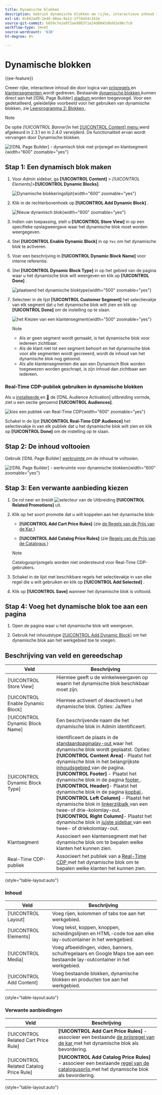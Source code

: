```yaml
---
title: Dynamische blokken
description: Gebruik dynamische blokken om rijke, interactieve inhoud te creëren die door logica van prijsregels en klantensegmenten wordt gedreven.
exl-id: 0c842ad9-2e46-48aa-9a12-2f74a54c352e
source-git-commit: b659c7e1e8f2ae9883f1e24d8045d6dd1e90cfc0
workflow-type: tm+mt
source-wordcount: '638'
ht-degree: 0%

---
```


# Dynamische blokken

{{ee-feature}}

Creeer rijke, interactieve inhoud die door logica van [ prijsregels ](../merchandising-promotions/introduction.md#price-rules) en [ klantensegmenten ](../customers/customer-segments.md) wordt gedreven. Bestaande [ dynamische blokken ](../page-builder/dynamic-block.md) kunnen direct aan het [!DNL Page Builder] [ stadium ](../page-builder/workspace.md) worden toegevoegd. Voor een gedetailleerd, geleidelijke voorbeeld voor het gebruiken van dynamische blokken, zie [ Leerprogramma 2: Blokken ](../page-builder/2-blocks.md).

>[!NOTE]
>
>De optie _[!UICONTROL Banner]_&#x200B;in het [[!UICONTROL Content] menu ](content-menu.md) werd afgekeurd in 2.3.1 en in 2.4.0 verwijderd. De functionaliteit ervan wordt vervangen door Dynamische blokken.

![[!DNL Page Builder] - dynamisch blok met prijsregel en klantsegment ](../page-builder/assets/pb-tutorial2-dynamic-block-storefront.png){width="600" zoomable="yes"}

## Stap 1: Een dynamisch blok maken

1. Voor _Admin_ sidebar, ga **[!UICONTROL Content]** > _[!UICONTROL Elements]_>**[!UICONTROL Dynamic Blocks]**.

   ![ Dynamische blokkeringslijst ](../page-builder/assets/pb-tutorial2-block-dynamic-add.png){width="600" zoomable="yes"}

1. Klik in de rechterbovenhoek op **[!UICONTROL Add Dynamic Block]** .

   ![ Nieuw dynamisch blok ](../page-builder/assets/pb-tutorial2-block-dynamic-new.png){width="600" zoomable="yes"}

1. Indien van toepassing, stelt u **[!UICONTROL Store View]** in op een specifieke opslagweergave waar het dynamische blok moet worden weergegeven.

1. Stel **[!UICONTROL Enable Dynamic Block]** in op `Yes` om het dynamische blok te activeren.

1. Voer een beschrijving in **[!UICONTROL Dynamic Block Name]** voor interne referentie.

1. Stel **[!UICONTROL Dynamic Block Type]** in op het gebied van de pagina waar u het dynamische blok wilt weergeven en klik op **[!UICONTROL Done]** .

   ![ plaatsend het dynamische bloktype ](../page-builder/assets/pb-dynamic-block-type.png){width="500" zoomable="yes"}

1. Selecteer in de lijst **[!UICONTROL Customer Segment]** het selectievakje van elk segment dat u het dynamische blok wilt zien en klik op **[!UICONTROL Done]** om de instelling op te slaan.

   ![ het Kiezen van een klantensegment ](../page-builder/assets/pb-dynamic-block-customer-segment.png){width="500" zoomable="yes"}

   >[!NOTE]
   >
   >- Als er geen segment wordt gemaakt, is het dynamische blok voor iedereen zichtbaar.
   >- Als de klant niet tot een segment behoort en het dynamische blok voor alle segmenten wordt gecreeerd, wordt de inhoud van het dynamische blok nog getoond.
   >- Als alle klantensegmenten die aan een Dynamisch Blok worden toegewezen worden geschrapt, is zijn inhoud dan zichtbaar aan iedereen.

### Real-Time CDP-publiek gebruiken in dynamische blokken

Als u [ installeerde ](../customers/audience-activation.md#install-the-extension) en [&#128279;](../customers/audience-activation.md#configure-the-extension) de [!DNL Audience Activation] uitbreiding vormde, ziet u een sectie genoemd **[!UICONTROL Audiences]**.

![ kies een publiek van Real-Time CDP ](./assets/dynamic-block-rtcdp.png){width="600" zoomable="yes"}

Schakel in de lijst **[!UICONTROL Real-Time CDP Audience]** het selectievakje in van elk publiek dat u het dynamische blok wilt zien en klik op **[!UICONTROL Done]** om de instelling op te slaan.

## Stap 2: De inhoud voltooien

Gebruik [!DNL Page Builder] [ werkruimte ](../page-builder/workspace.md) om de inhoud te voltooien.

![[!DNL Page Builder] - werkruimte voor dynamische blokken ](../page-builder/assets/pb-dynamic-block-workspace.png){width="600" zoomable="yes"}

## Stap 3: Een verwante aanbieding kiezen

1. De rol neer en breidt ![ selecteur van de Uitbreiding ](../assets/icon-display-expand.png) **[!UICONTROL Related Promotions]** uit.

1. Klik op het soort promotie dat u wilt koppelen aan het dynamische blok:

   - **[!UICONTROL Add Cart Price Rules]** (zie [ de Regels van de Prijs van de Kar ](../merchandising-promotions/price-rules-cart.md))

   - **[!UICONTROL Add Catalog Price Rules]** (zie [ Regels van de Prijs van de Catalogus ](../merchandising-promotions/price-rules-catalog.md))

   >[!NOTE]
   >
   >Catalogusprijsregels worden niet ondersteund voor Real-Time CDP-gebruikers.

1. Schakel in de lijst met beschikbare regels het selectievakje in van elke regel die u wilt gebruiken en klik op **[!UICONTROL Add Selected]** .

1. Klik op **[!UICONTROL Save]** wanneer het dynamische blok is voltooid.

## Stap 4: Voeg het dynamische blok toe aan een pagina

1. Open de pagina waar u het dynamische blok wilt weergeven.

1. Gebruik het inhoudstype [[!UICONTROL Add Dynamic Block]](../page-builder/dynamic-block.md) om het dynamische blok aan het werkgebied toe te voegen.

## Beschrijving van veld en gereedschap

| Veld | Beschrijving |
|--- |--- |
| [!UICONTROL Store View] | Hiermee geeft u de winkelweergaven op waarin het dynamische blok beschikbaar moet zijn. |
| [!UICONTROL Enable Dynamic Block] | Hiermee activeert of deactiveert u het dynamische blok. Opties: Ja/Nee |
| [!UICONTROL Dynamic Block Name] | Een beschrijvende naam die het dynamische blok in Admin identificeert. |
| [!UICONTROL Dynamic Block Type] | Identificeert de plaats in de [ standaardpaginalay-out ](layout-updates.md) waar het dynamische blok wordt geplaatst. Opties: <br/>**[!UICONTROL Content Area]**- Plaatst het dynamische blok in het belangrijkste [ inhoudsgebied ](layout-updates.md) van de pagina.<br/>**[!UICONTROL Footer]** - Plaatst het dynamische blok in de pagina [ footer ](page-setup.md#footer). <br/>**[!UICONTROL Header]**- Plaatst het dynamische blok in de pagina [ kopbal ](page-setup.md#header).<br/>**[!UICONTROL Left Column]** - Plaatst het dynamische blok in [ linkerzijbalk ](page-layout.md#standard-page-layouts) van een twee-of drie-kolomlay-out. <br/>**[!UICONTROL Right Column]**- Plaatst het dynamische blok in [ juiste sidebar ](page-layout.md#standard-page-layouts) van een twee- of driekolomlay-out. |
| Klantsegment | Associeert een klantensegment met het dynamische blok om te bepalen welke klanten het kunnen zien. |
| Real-Time CDP-publiek | Associeert het publiek van a [ Real-Time CDP ](../customers/audience-activation.md) met het dynamische blok om te bepalen welke klanten het kunnen zien. |

{style="table-layout:auto"}

### Inhoud

| Veld | Beschrijving |
|--- |--- |
| [!UICONTROL Layout] | Voeg rijen, kolommen of tabs toe aan het werkgebied. |
| [!UICONTROL Elements] | Voeg tekst, koppen, knoppen, scheidingslijnen en HTML-code toe aan elke lay-outcontainer in het werkgebied. |
| [!UICONTROL Media] | Voeg afbeeldingen, video, banners, schuifregelaars en Google Maps toe aan een bestaande lay-outcontainer in het werkgebied. |
| [!UICONTROL Add Content] | Voeg bestaande blokken, dynamische blokken en producten toe aan het werkgebied. |

{style="table-layout:auto"}

### Verwante aanbiedingen

| Veld | Beschrijving |
|--- |--- |
| [!UICONTROL Related Cart Price Rule] | **[!UICONTROL Add Cart Price Rules]** - associeer een bestaande [ de prijsregel van de kar ](../merchandising-promotions/price-rules-cart.md) met het dynamische blok als bevordering. |
| [!UICONTROL Related Catalog Price Rule] | **[!UICONTROL Add Catalog Price Rules]** - associeer een bestaande [ regel van de catalogusprijs ](../merchandising-promotions/price-rules-catalog.md) met het dynamische blok als bevordering. |

{style="table-layout:auto"}
